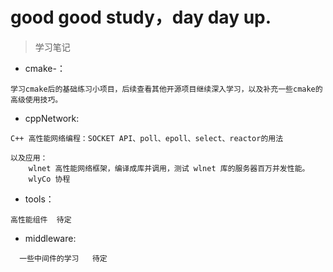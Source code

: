 # good good study，day day up.

> 学习笔记

* cmake-：

```
学习cmake后的基础练习小项目，后续查看其他开源项目继续深入学习，以及补充一些cmake的高级使用技巧。
```

* cppNetwork:

```
C++ 高性能网络编程：SOCKET API、poll、epoll、select、reactor的用法

以及应用：
    wlnet 高性能网络框架，编译成库并调用，测试 wlnet 库的服务器百万并发性能。
    wlyCo 协程
```

* tools：

```
高性能组件  待定
```

* middleware:

```
  一些中间件的学习   待定
```
